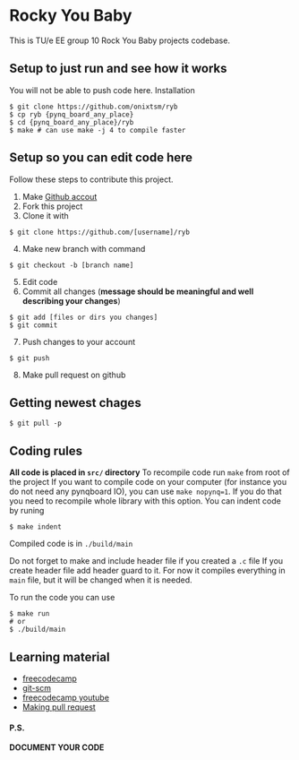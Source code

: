 # Rocky You Baby

This is TU/e EE group 10 Rock You Baby projects codebase.

## Setup to just run and see how it works
You will not be able to push code here.
Installation

```console
$ git clone https://github.com/onixtsm/ryb
$ cp ryb {pynq_board_any_place}
$ cd {pynq_board_any_place}/ryb
$ make # can use make -j 4 to compile faster
```

## Setup so you can edit code here
Follow these steps to contribute this project.
1. Make [Github accout](https://github.com/signup)
2. Fork this project
3. Clone it with
```console
$ git clone https://github.com/[username]/ryb
```
4. Make new branch with command
```console
$ git checkout -b [branch name]
```
5. Edit code
6. Commit all changes (**message should be meaningful and well describing your changes**)
```console
$ git add [files or dirs you changes]
$ git commit
```
7. Push changes to your account
```console
$ git push
```
8. Make pull request on github

## Getting newest chages

```console
$ git pull -p
```

## Coding rules

**All code is placed in `src/` directory**
To recompile code run `make` from root of the project
If you want to compile code on your computer (for instance you do not need any pynqboard IO), you can use `make nopynq=1`. If you do that you need to recompile whole library with this option.
You can indent code by runing
```console
$ make indent
```

Compiled code is in `./build/main`

Do not forget to make and include header file if you created a `.c` file
If you create header file add header guard to it.
For now it compiles everything in `main` file, but it will be changed when it is needed.

To run the code you can use
```console
$ make run
# or
$ ./build/main
```

## Learning material
* [freecodecamp](https://www.freecodecamp.org/news/learn-the-basics-of-git-in-under-10-minutes-da548267cc91/)
* [git-scm](https://git-scm.com/book/en/v2/Git-Basics-Getting-a-Git-Repository)
* [freecodecamp youtube](https://www.youtube.com/watch?v=RGOj5yH7evk)
* [Making pull request](https://www.youtube.com/watch?v=8lGpZkjnkt4)


#### P.S.
**DOCUMENT YOUR CODE**
